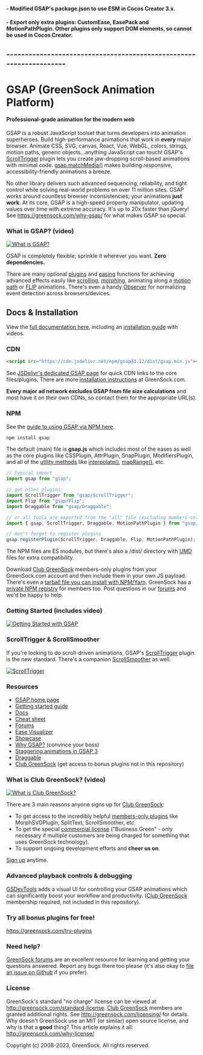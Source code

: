 #### - Modified GSAP's package.json to use ESM in Cocos Creator 3.x.
#### - Export only extra plugins: CustomEase, EasePack and MotionPathPlugin. Other plugins only support DOM elements, so cannot be used in Cocos Creator.
## -------------------------------------------------------------------
# GSAP (GreenSock Animation Platform)

#### Professional-grade animation for the modern web

GSAP is a robust JavaScript toolset that turns developers into animation superheroes. Build high-performance animations that work in **every** major browser. Animate CSS, SVG, canvas, React, Vue, WebGL, colors, strings, motion paths, generic objects...anything JavaScript can touch! GSAP's <a href="https://greensock.com/scrolltrigger">ScrollTrigger</a> plugin lets you create jaw-dropping scroll-based animations with minimal code. <a href="https://greensock.com/docs/v3/GSAP/gsap.matchMedia()">gsap.matchMedia()</a> makes building responsive, accessibility-friendly animations a breeze.

No other library delivers such advanced sequencing, reliability, and tight control while solving real-world problems on over 11 million sites. GSAP works around countless browser inconsistencies; your animations **just work**. At its core, GSAP is a high-speed property manipulator, updating values over time with extreme accuracy. It's up to 20x faster than jQuery! See https://greensock.com/why-gsap/ for what makes GSAP so special.

### What is GSAP? (video)

[![What is GSAP?](http://greensock.com/_img/github/thumb-what-is-gsap-small.jpg)](http://www.youtube.com/watch?v=RYuau0NeR1U)


GSAP is completely flexible; sprinkle it wherever you want. **Zero dependencies.**

There are many optional <a href="https://greensock.com/gsap-plugins/">plugins</a> and <a href="https://greensock.com/ease-visualizer/">easing</a> functions for achieving advanced effects easily like <a href="https://greensock.com/docs/v3/Plugins/ScrollTrigger">scrolling</a>, <a href="https://greensock.com/morphsvg">morphing</a>, animating along a <a href="https://greensock.com/docs/v3/Plugins/MotionPathPlugin">motion path</a> or <a href="https://greensock.com/docs/v3/Plugins/Flip">FLIP</a> animations. There's even a handy <a href="https://greensock.com/docs/v3/Plugins/Observer">Observer</a> for normalizing event detection across browsers/devices. 

## Docs &amp; Installation
View the <a href="https://greensock.com/docs">full documentation here</a>, including an <a href="https://greensock.com/install">installation guide</a> with videos.

### CDN
```html
<script src="https://cdn.jsdelivr.net/npm/gsap@3.12/dist/gsap.min.js"></script>
```
See <a href="https://www.jsdelivr.com/gsap">JSDelivr's dedicated GSAP page</a> for quick CDN links to the core files/plugins. There are more <a href="https://greensock.com/docs/v3/Installation#cdn">installation instructions</a> at GreenSock.com.

**Every major ad network excludes GSAP from file size calculations** and most have it on their own CDNs, so contact them for the appropriate URL(s). 

### NPM
See the <a href="https://greensock.com/docs/v3/Installation#npm">guide to using GSAP via NPM here</a>.

```javascript
npm install gsap
```
The default (main) file is **gsap.js** which includes most of the eases as well as the core plugins like CSSPlugin, AttrPlugin, SnapPlugin, ModifiersPlugin, and all of the <a href="https://greensock.com/docs/v3/GSAP/UtilityMethods">utility methods</a> like <a href="https://greensock.com/docs/v3/GSAP/UtilityMethods/interpolate()">interpolate()</a>, <a href="https://greensock.com/docs/v3/GSAP/UtilityMethods/mapRange()">mapRange()</a>, etc. 
```javascript
// typical import
import gsap from "gsap";

// get other plugins:
import ScrollTrigger from "gsap/ScrollTrigger";
import Flip from "gsap/Flip";
import Draggable from "gsap/Draggable";

// or all tools are exported from the "all" file (excluding members-only plugins):
import { gsap, ScrollTrigger, Draggable, MotionPathPlugin } from "gsap/all";

// don't forget to register plugins
gsap.registerPlugin(ScrollTrigger, Draggable, Flip, MotionPathPlugin); 
```
The NPM files are ES modules, but there's also a /dist/ directory with <a href="https://www.davidbcalhoun.com/2014/what-is-amd-commonjs-and-umd/">UMD</a> files for extra compatibility.

Download <a href="https://greensock.com/club/">Club GreenSock</a> members-only plugins from your GreenSock.com account and then include them in your own JS payload. There's even a <a href="https://www.youtube.com/watch?v=znVi89_gazE">tarball file you can install with NPM/Yarn</a>. GreenSock has a <a href="https://greensock.com/docs/v3/Installation#private">private NPM registry</a> for members too. Post questions in our <a href="https://greensock.com/forums/">forums</a> and we'd be happy to help.


### Getting Started (includes video)

[![Getting Started with GSAP](http://greensock.com/_img/github/thumb-getting-started-small.gif)](http://greensock.com/get-started)

### ScrollTrigger &amp; ScrollSmoother

If you're looking to do scroll-driven animations, GSAP's <a href="https://greensock.com/scrolltrigger">ScrollTrigger</a> plugin is the new standard. There's a companion <a href="https://greensock.com/scrollsmoother">ScrollSmoother</a> as well.

[![ScrollTrigger](http://greensock.com/_img/github/thumb-scrolltrigger-small.gif)](http://greensock.com/scrolltrigger)


### Resources

* <a href="https://greensock.com/">GSAP home page</a>
* <a href="https://greensock.com/get-started/">Getting started guide</a>
* <a href="https://greensock.com/docs/">Docs</a>
* <a href="https://greensock.com/cheatsheet">Cheat sheet</a>
* <a href="https://greensock.com/forums/">Forums</a>
* <a href="https://greensock.com/ease-visualizer/">Ease Visualizer</a>
* <a href="https://greensock.com/showcase">Showcase</a>
* <a href="https://greensock.com/why-gsap/">Why GSAP?</a> (convince your boss)
* <a href="https://greensock.com/stagger">Staggering animations in GSAP 3</a>
* <a href="https://greensock.com/draggable/">Draggable</a>
* <a href="https://greensock.com/club/">Club GreenSock</a> (get access to bonus plugins not in this repository)

### What is Club GreenSock? (video)

[![What is Club GreenSock?](http://greensock.com/_img/github/thumb-what-is-club-greensock-small.jpg)](http://www.youtube.com/watch?v=Ome_KnloOhs)

There are 3 main reasons anyone signs up for <a href="https://greensock.com/club">Club GreenSock</a>: 
* To get access to the incredibly helpful <a href="https://greensock.com/club">members-only plugins</a> like MorphSVGPlugin, SplitText, ScrollSmoother, etc.
* To get the special <a href="https://greensock.com/licensing/">commercial license</a> ("Business Green" - only necessary if multiple customers are being charged for something that uses GreenSock technology).
* To support ongoing development efforts and **cheer us on**.

<a href="https://greensock.com/club/">Sign up</a> anytime.

### Advanced playback controls &amp; debugging

<a href="https://greensock.com/gsdevtools/">GSDevTools</a> adds a visual UI for controlling your GSAP animations which can significantly boost your workflow and productivity. (<a href="https://greensock.com/club">Club GreenSock</a> membership required, not included in this repository).

### Try all bonus plugins for free!
<a href="https://greensock.com/try-plugins">https://greensock.com/try-plugins</a>

### Need help?
<a href="https://greensock.com/forums/">GreenSock forums</a> are an excellent resource for learning and getting your questions answered. Report any bugs there too please (it's also okay to <a href="https://github.com/greensock/GSAP/issues">file an issue on Github</a> if you prefer).

### License
GreenSock's standard "no charge" license can be viewed at <a href="https://greensock.com/standard-license">http://greensock.com/standard-license</a>. <a href="https://greensock.com/club/">Club GreenSock</a> members are granted additional rights. See <a href="https://greensock.com/licensing/">http://greensock.com/licensing/</a> for details. Why doesn't GreenSock use an MIT (or similar) open source license, and why is that a **good** thing? This article explains it all: <a href="https://greensock.com/why-license/" target="_blank">http://greensock.com/why-license/</a>

Copyright (c) 2008-2023, GreenSock. All rights reserved. 